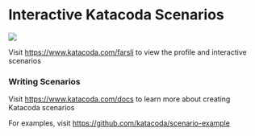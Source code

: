 # Interactive Katacoda Scenarios

[![](http://shields.katacoda.com/katacoda/farsli/count.svg)](https://www.katacoda.com/farsli "Get your profile on Katacoda.com")

Visit https://www.katacoda.com/farsli to view the profile and interactive scenarios

### Writing Scenarios
Visit https://www.katacoda.com/docs to learn more about creating Katacoda scenarios

For examples, visit https://github.com/katacoda/scenario-example
